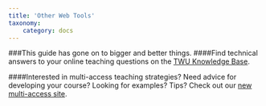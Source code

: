 ```yaml
---
title: 'Other Web Tools'
taxonomy:
    category: docs
---
```

###This guide has gone on to bigger and better things.
####Find technical answers to your online teaching questions on the [TWU Knowledge Base](https://trinitywestern.teamdynamix.com/TDClient/1904/Portal/KB/?CategoryID=4747).

####Interested in multi-access teaching strategies? Need advice for developing your course? Looking for examples? Tips? Check out our [new multi-access site](https://multi-access.twu.ca).
<!--
This section is a collection of web tools that you may want to use to enhance your classes.

- Audacity
- Hypothes.is

Feel free to send an email to elearning@twu.ca to request a tutorial for one of your favourite tools.
-->
